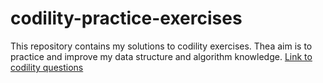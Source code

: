 # codility-practice-exercises

This repository contains my solutions to codility exercises. Thea aim is to practice and improve my data structure and algorithm knowledge.
[Link to codility questions](https://app.codility.com/programmers/lessons/)

